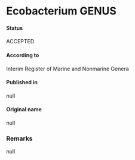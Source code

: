 Ecobacterium GENUS
=======

#### Status
ACCEPTED

#### According to
Interim Register of Marine and Nonmarine Genera

#### Published in
null

#### Original name
null

### Remarks
null